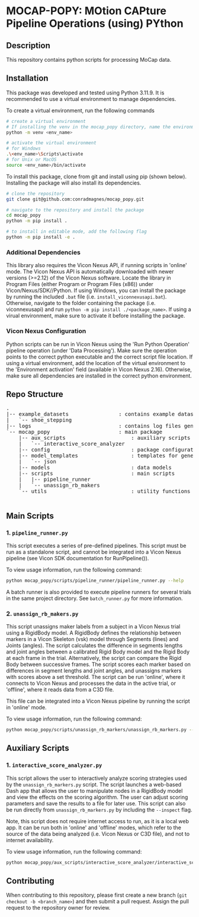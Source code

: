 # MOCAP-POPY: MOtion CAPture Pipeline Operations (using) PYthon

## Description
This repository contains python scripts for processing MoCap data.

## Installation

This package was developed and tested using Python 3.11.9. It is recommended to use a virtual environment to manage dependencies.

To create a virtual environment, run the following commands

```bash
# create a virtual environment
# If installing the venv in the mocap_popy directory, name the environment '.venv' so it is excluded from git.
python -m venv <env_name> 

# activate the virtual environment
# for Windows
.\<env_name>\Scripts\activate
# for Unix or MacOS
source <env_name>/bin/activate
```

To install this package, clone from git and install using pip (shown below). Installing the package will also install its dependencies.

```bash
# clone the repository
git clone git@github.com:conradmagnes/mocap_popy.git

# navigate to the repository and install the package
cd mocap_popy
python -m pip install .

# to install in editable mode, add the following flag
python -m pip install -e .
```

### Additional Dependencies

This library also requires the Vicon Nexus API, if running scripts in 'online' mode. 
The Vicon Nexus API is automatically downloaded with newer versions (>=2.12) of the Vicon Nexus software. 
Locate the library in Program Files (either Program or Program Files (x86)) under Vicon/Nexus<VerionNumber>/SDK/<OS>/Python. 
If using Windows, you can install the package by running the included `.bat` file (i.e. `install_viconnexusapi.bat`).
Otherwise, navigate to the folder containing the package (i.e. viconnexusapi) and run `python -m pip install ./<package_name>`. 
If using a virual environment, make sure to activate it before installing the package.

### Vicon Nexus Configuration

Python scripts can be run in Vicon Nexus using the 'Run Python Operation' pipeline operation (under 'Data Processing').
Make sure the operation points to the correct python executable and the correct script file location. 
If using a virtual environment, add the location of the virtual environment to the 'Environment activation' field (available in Vicon Nexus 2.16).
Otherwise, make sure all dependencies are installed in the correct python environment.


## Repo Structure
<pre>
.
|-- example_datasets                : contains example datasets for demo purposes
|   `-- shoe_stepping   
|-- logs                            : contains log files generated by the scripts
`-- mocap_popy                      : main package
    |-- aux_scripts                     : auxiliary scripts
    |   `-- interactive_score_analyzer
    |-- config                          : package configuration
    |-- model_templates                 : templates for generating models
    |   `-- json
    |-- models                          : data models
    |-- scripts                         : main scripts
    |   |-- pipeline_runner
    |   `-- unassign_rb_makers          
    `-- utils                           : utility functions
    
</pre>

## Main Scripts

### 1. `pipeline_runner.py`

This script executes a series of pre-defined pipelines. 
This script must be run as a standalone script, and cannot be integrated into a Vicon Nexus pipeline (see Vicon SDK documentation for RunPipeline()).

To view usage information, run the following command:
```bash
python mocap_popy/scripts/pipeline_runner/pipeline_runner.py --help
```

A batch runner is also provided to execute pipeline runners for several trials in the same project directory. See `batch_runner.py` for more information.

### 2. `unassign_rb_makers.py`

This script unassigns maker labels from a subject in a Vicon Nexus trial using a RigidBody model. A RigidBody defines
the relationship between markers in a Vicon Skeleton (vsk) model through Segments (lines) and Joints (angles). 
The script calculates the difference in segments lengths and joint angles between a calibrated Rigid Body model and the 
Rigid Body at each frame in the trial. Alternatively, the script can compare the Rigid Body between successive frames.
The script scores each marker based on differences in segment lengths and joint angles, and unassigns markers with
scores above a set threshold. The script can be run 'online', where it connects to Vicon Nexus and processes the data in
the active trial, or 'offline', where it reads data from a C3D file.

This file can be integrated into a Vicon Nexus pipeline by running the script in 'online' mode.

To view usage information, run the following command:
```bash
python mocap_popy/scripts/unassign_rb_markers/unassign_rb_markers.py --help
```

## Auxiliary Scripts

### 1. `interactive_score_analyzer.py`

This script allows the user to interactively analyze scoring strategies used by the `unassign_rb_markers.py` script.
The script launches a web-based Dash app that allows the user to manipulate nodes in a RigidBody model and view the
effects on the scoring algorithm. The user can adjust scoring parameters and save the results to a file for later use.
This script can also be run directly from `unassign_rb_markers.py` by including the `--inspect` flag.

Note, this script does not require internet access to run, as it is a local web app. It can be run both in 'online' and 'offline' modes, which refer to the source of the data being analyzed (i.e. Vicon Nexus or C3D file), and not to internet availability.

To view usage information, run the following command:
```bash
python mocap_popy/aux_scripts/interactive_score_analyzer/interactive_score_analyzer.py --help
```

## Contributing

When contributing to this repository, please first create a new branch (`git checkout -b <branch_name>`) and then submit a pull request. Assign the pull request to the repository owner for review.